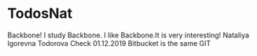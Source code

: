 # TodosNat
Backbone!
I study Backbone.
I like Backbone.It is very interesting!
Nataliya Igorevna Todorova
Check 01.12.2019
Bitbucket is the same GIT
